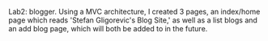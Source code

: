 Lab2: blogger. 
Using a MVC architecture, I created 3 pages, an index/home
page which reads 'Stefan Gligorevic's Blog Site,' as well as a list blogs and an
add blog page, which will both be added to in the future.

